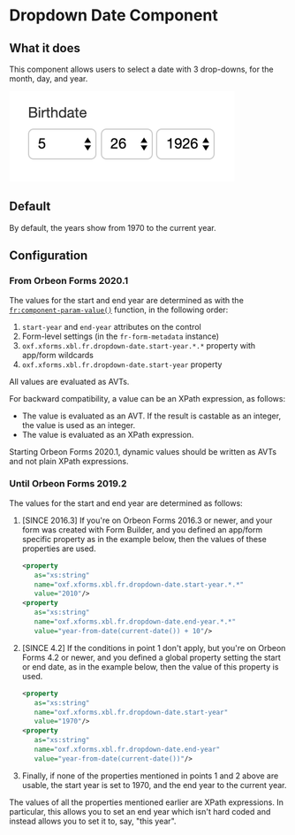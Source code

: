 # Dropdown Date Component

## What it does

This component allows users to select a date with 3 drop-downs, for the month, day, and year.

![Dropdown date component](images/xbl-dropdown-date.png)

## Default

By default, the years show from 1970 to the current year.

## Configuration

### From Orbeon Forms 2020.1

The values for the start and end year are determined as with the [`fr:component-param-value()`](/xforms/xpath/extension-form-runner.md#fr-component-param-value) function, in the following order:

1. `start-year` and `end-year` attributes on the control
2. Form-level settings (in the `fr-form-metadata` instance)
3. `oxf.xforms.xbl.fr.dropdown-date.start-year.*.*` property with app/form wildcards
4. `oxf.xforms.xbl.fr.dropdown-date.start-year` property

All values are evaluated as AVTs.

For backward compatibility, a value can be an XPath expression, as follows:
 
- The value is evaluated as an AVT. If the result is castable as an integer, the value is used as an integer.
- The value is evaluated as an XPath expression.

Starting Orbeon Forms 2020.1, dynamic values should be written as AVTs and not plain XPath expressions.

### Until Orbeon Forms 2019.2

The values for the start and end year are determined as follows:

1. [SINCE 2016.3] If you're on Orbeon Forms 2016.3 or newer, and your form was created with Form Builder, and you defined an app/form specific property as in the example below, then the values of these properties are used.

    ```xml
    <property 
       as="xs:string" 
       name="oxf.xforms.xbl.fr.dropdown-date.start-year.*.*" 
       value="2010"/>
    <property 
       as="xs:string" 
       name="oxf.xforms.xbl.fr.dropdown-date.end-year.*.*"
       value="year-from-date(current-date()) + 10"/>
    ```
2. [SINCE 4.2] If the conditions in point 1 don't apply, but you're on Orbeon Forms 4.2 or newer, and you defined a global property setting the start or end date, as in the example below, then the value of this property is used.

    ```xml
    <property 
       as="xs:string"
       name="oxf.xforms.xbl.fr.dropdown-date.start-year"
       value="1970"/>
    <property 
       as="xs:string"
       name="oxf.xforms.xbl.fr.dropdown-date.end-year"
       value="year-from-date(current-date())"/>
    ```
3. Finally, if none of the properties mentioned in points 1 and 2 above are usable, the start year is set to 1970, and the end year to the current year.

The values of all the properties mentioned earlier are XPath expressions. In particular, this allows you to set an end year which isn't hard coded and instead allows you to set it to, say, "this year".
